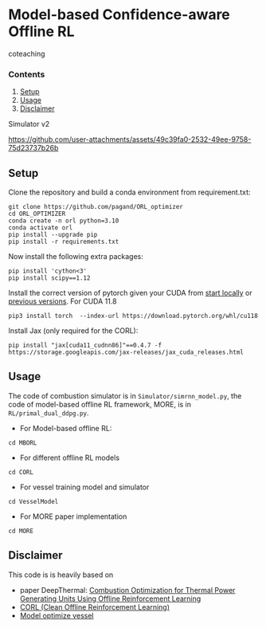 # Model-based Confidence-aware Offline RL
coteaching
### Contents

1. [Setup](#setup)
2. [Usage](#usage)
3. [Disclaimer](#disclaimer)


Simulator v2

https://github.com/user-attachments/assets/49c39fa0-2532-49ee-9758-75d23737b26b


## Setup

 Clone the repository and build a conda environment from requirement.txt:

```Shell
git clone https://github.com/pagand/ORL_optimizer
cd ORL_OPTIMIZER
conda create -n orl python=3.10
conda activate orl
pip install --upgrade pip
pip install -r requirements.txt
```

Now install the following extra packages:

```Shell
pip install 'cython<3'
pip install scipy==1.12
```

Install the correct version of pytorch given your CUDA from [start locally](https://pytorch.org/get-started/locally/) or [previous versions](https://pytorch.org/get-started/previous-versions/).  For CUDA 11.8

```Shell
pip3 install torch  --index-url https://download.pytorch.org/whl/cu118
```

Install Jax (only required for the CORL):

```Shell
pip install "jax[cuda11_cudnn86]"==0.4.7 -f https://storage.googleapis.com/jax-releases/jax_cuda_releases.html
```

## Usage

The code of combustion simulator is in `Simulator/simrnn_model.py`, the code of model-based offline RL framework, MORE, is in `RL/primal_dual_ddpg.py`.

* For Model-based offline RL:

```
cd MBORL
```

* For different offline RL models

```
cd CORL
```

* For vessel training model and simulator

```
cd VesselModel
```

* For MORE paper implementation

```
cd MORE
```


## Disclaimer

This code is is  heavily based on

- paper DeepThermal: [Combustion Optimization for Thermal Power Generating Units Using Offline Reinforcement Learning](https://github.com/ryanxhr/DeepThermal)
- [CORL (Clean Offline Reinforcement Learning)](https://github.com/tinkoff-ai/CORL)
- [Model optimize vessel ](https://github.com/pagand/model_optimze_vessel)
